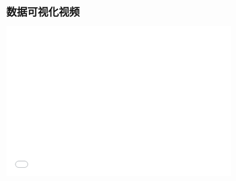 # 数据可视化视频
<iframe src="//player.bilibili.com/player.html?aid=42243532&cid=74150837&page=1" width="600" height="400" scrolling="no" border="0" frameborder="no" framespacing="0" allowfullscreen="true"> </iframe>